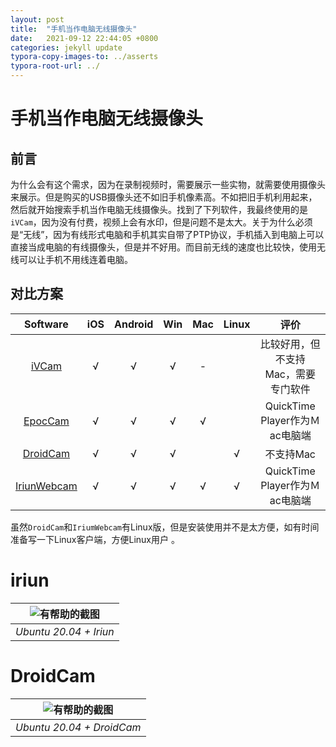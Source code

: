 ```yaml
---
layout: post
title:  "手机当作电脑无线摄像头"
date:   2021-09-12 22:44:05 +0800
categories: jekyll update
typora-copy-images-to: ../asserts
typora-root-url: ../
---
```


# 手机当作电脑无线摄像头
## 前言
为什么会有这个需求，因为在录制视频时，需要展示一些实物，就需要使用摄像头来展示。但是购买的USB摄像头还不如旧手机像素高。不如把旧手机利用起来，然后就开始搜索手机当作电脑无线摄像头。找到了下列软件，我最终使用的是`iVCam`，因为没有付费，视频上会有水印，但是问题不是太大。关于为什么必须是“无线”，因为有线形式电脑和手机其实自带了PTP协议，手机插入到电脑上可以直接当成电脑的有线摄像头，但是并不好用。而目前无线的速度也比较快，使用无线可以让手机不用线连着电脑。

## 对比方案

| Software | iOS | Android | Win | Mac | Linux | 评价 |
| :-: | :-: | :-:  | :-:  | :-:  | :-: | :-: |
| [iVCam](https://www.e2esoft.com/ivcam/) | √ | √ | √ |- | | 比较好用，但不支持Mac，需要专门软件 |
| [EpocCam](https://www.elgato.com/en/epoccam) |√  |√  | √ | √ |  |QuickTime Player作为Ｍac电脑端|
| [DroidCam](https://www.dev47apps.com/) | √ |√  | √ |  | √ |不支持Mac|
| [IriunWebcam](http://iriun.com/) | √ | √ | √ | √ | √ |QuickTime Player作为Ｍac电脑端|


虽然`DroidCam`和`IriumWebcam`有Linux版，但是安装使用并不是太方便，如有时间准备写一下Linux客户端，方便Linux用户 。

# iriun

| ![有帮助的截图](/assets/photo_2021-10-14_23-09-15.jpg) |
|:--:|
| *Ubuntu 20.04 + Iriun* |

# DroidCam

| ![有帮助的截图](/assets/Selection_085.jpg) |
|:--:|
| *Ubuntu 20.04 + DroidCam* |

[1]: https://developer.android.com/reference/android/accessibilityservice/AccessibilityService
